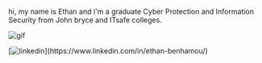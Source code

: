 hi, my name is Ethan and i'm a graduate Cyber Protection and Information Security from John bryce and ITsafe colleges.

![gif](https://camo.githubusercontent.com/d87412330e179c453793251de9ef574f11d2c570510e949304f1a767ad891b6c/68747470733a2f2f6d656469612e67697068792e636f6d2f6d656469612f336f456a4857706956494f475854356c396d2f67697068792e676966)

[![linkedin]([https://www.comeet.com/resources/wp-content/uploads/2019/03/linkedin-logo.png](https://brand.linkedin.com/content/dam/brand/site/img/logo/logo-tm.png))](https://www.linkedin.com/in/ethan-benhamou/)
